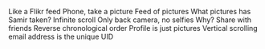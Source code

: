 Like a Flikr feed
Phone, take a picture
Feed of pictures
What pictures has Samir taken?
Infinite scroll
Only back camera, no selfies
Why? Share with friends
Reverse chronological order
Profile is just pictures
Vertical scrolling
email address is the unique UID
